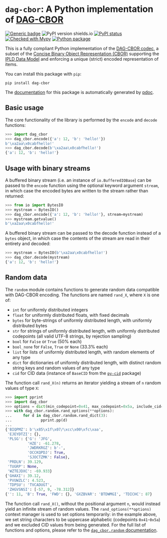# `dag-cbor`: A Python implementation of [DAG-CBOR](https://ipld.io/specs/codecs/dag-cbor/spec/)

[![Generic badge](https://img.shields.io/badge/python-3.6+-green.svg)](https://docs.python.org/3.6/)
![PyPI version shields.io](https://img.shields.io/pypi/v/dag-cbor.svg)
[![PyPI status](https://img.shields.io/pypi/status/dag-cbor.svg)](https://pypi.python.org/pypi/dag-cbor/)
[![Checked with Mypy](http://www.mypy-lang.org/static/mypy_badge.svg)](https://github.com/python/mypy)
[![Python package](https://github.com/hashberg-io/dag-cbor/actions/workflows/python-pytest.yml/badge.svg)](https://github.com/hashberg-io/dag-cbor/actions/workflows/python-pytest.yml)


This is a fully compliant Python implementation of the [DAG-CBOR codec](https://ipld.io/specs/codecs/dag-cbor/spec/), a subset of the [Concise Binary Object Representation (CBOR)](https://cbor.io/) supporting the [IPLD Data Model](https://ipld.io/docs/data-model/) and enforcing a unique (strict) encoded representation of items.

You can install this package with `pip`:

```
pip install dag-cbor
```

The [documentation](https://hashberg-io.github.io/dag-cbor/dag_cbor/index.html) for this package is automatically generated by [pdoc](https://pdoc3.github.io/pdoc/).

## Basic usage

The core functionality of the library is performed by the `encode` and `decode` functions:

```python
>>> import dag_cbor
>>> dag_cbor.encode({'a': 12, 'b': 'hello!'})
b'\xa2aa\x0cabfhello!'
>>> dag_cbor.decode(b'\xa2aa\x0cabfhello!')
{'a': 12, 'b': 'hello!'}
```

## Usage with binary streams

A buffered binary stream (i.e. an instance of `io.BufferedIOBase`) can be passed to the `encode` function using the optional keyword argument `stream`, in which case the encoded bytes are written to the stream rather than returned:

```python
>>> from io import BytesIO
>>> mystream = BytesIO()
>>> dag_cbor.encode({'a': 12, 'b': 'hello!'}, stream=mystream)
>>> mystream.getvalue()
b'\xa2aa\x0cabfhello!'
```

 A buffered binary stream can be passed to the decode function instead of a `bytes` object, in which case the contents of the stream are read in their entirety and decoded:

```python
>>> mystream = BytesIO(b'\xa2aa\x0cabfhello!')
>>> dag_cbor.decode(mystream)
{'a': 12, 'b': 'hello!'}
```

## Random data

The `random` module contains functions to generate random data compatible with DAG-CBOR encoding. The functions are named `rand_X`, where `X` is one of:

- `int` for uniformly distributed integers
- `float` for uniformly distributed floats, with fixed decimals
- `bytes` for byte-strings of uniformly distributed length, with uniformly distributed bytes
- `str` for strings of uniformly distributed length, with uniformly distributed codepoints (all valid UTF-8 strings, by rejection sampling)
- `bool` for `False` or `True` (50% each)
- `bool_none` for `False`, `True` or `None` (33.3% each)
- `list` for lists of uniformly distributed length, with random elements of any type
- `dict` for dictionaries of uniformly distributed length, with distinct random string keys and random values of any type
- `cid` for CID data (instance of `BaseCID` from the [`py-cid`](https://github.com/ipld/py-cid) package)

The function call `rand_X(n)` returns an iterator yielding a stream of `n` random values of type `X`:

```python
>>> import pprint
>>> import dag_cbor
>>> options = dict(min_codepoint=0x41, max_codepoint=0x5a, include_cid=False)
>>> with dag_cbor.random.rand_options(**options):
...     for d in dag_cbor.random.rand_dict(3):
...             pprint.pp(d)
...
{'BIQPMZ': b'\x85\x1f\x07/\xcc\x00\xfc\xaa',
 'EJEYDTZI': {},
 'PLSG': {'G': 'JFG',
          'HZE': -61.278,
          'JWDRKRGZ': b'-',
          'OCCKQPDJ': True,
          'SJOCTZMK': False},
 'PRDLN': 39.129,
 'TUGRP': None,
 'WZTEJDXC': -69.933}
{'GHAXI': 39.12,
 'PVUWZLC': 4.523,
 'TDPSU': 'TVCADUGT',
 'ZHGVSNSI': [-57, 9, -78.312]}
{'': 11, 'B': True, 'FWD': {}, 'GXZBVAR': 'BTDWMGI', 'TDICHC': 87}
```

The function call `rand_X()`, without the positional argument `n`, would instead yield an infinite stream of random values. The `rand_options(**options)` context manager is used to set options temporarily: in the example above, we set string characters to be uppercase alphabetic (codepoints `0x41`-`0x5a`) and we excluded CID values from being generated. For the full list of functions and options, please refer to the [`dag_cbor.random` documentation](https://hashberg-io.github.io/py-dag-cbor/dag_cbor/random.html).

